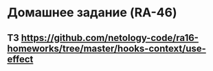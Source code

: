 # Домашнее задание (RA-46)

## ТЗ https://github.com/netology-code/ra16-homeworks/tree/master/hooks-context/use-effect
